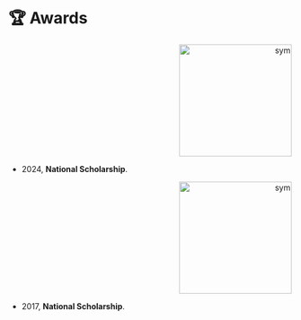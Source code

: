 # 🏆 Awards

<div class='paper-box'><div class='paper-box-image' style="text-align: right;"><div><div class="badge"></div><img src='images/awd/2024_National Scholarship.png' alt="sym" width="200"   >
</div></div>
<div class='paper-box-text' markdown="1">



- 2024, **National Scholarship**.

</div>
</div>

<div class='paper-box'><div class='paper-box-image' style="text-align: right;"><div><div class="badge"></div><img src='images/awd/2017_National Scholarship.png' alt="sym" width="200"   >
</div></div>
<div class='paper-box-text' markdown="1">


- 2017, **National Scholarship**.

</div>
</div>

